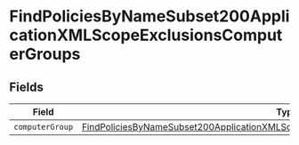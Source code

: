 # FindPoliciesByNameSubset200ApplicationXMLScopeExclusionsComputerGroups


## Fields

| Field                                                                                                                                                                                                 | Type                                                                                                                                                                                                  | Required                                                                                                                                                                                              | Description                                                                                                                                                                                           |
| ----------------------------------------------------------------------------------------------------------------------------------------------------------------------------------------------------- | ----------------------------------------------------------------------------------------------------------------------------------------------------------------------------------------------------- | ----------------------------------------------------------------------------------------------------------------------------------------------------------------------------------------------------- | ----------------------------------------------------------------------------------------------------------------------------------------------------------------------------------------------------- |
| `computerGroup`                                                                                                                                                                                       | [FindPoliciesByNameSubset200ApplicationXMLScopeExclusionsComputerGroupsComputerGroup](../../models/operations/findpoliciesbynamesubset200applicationxmlscopeexclusionscomputergroupscomputergroup.md) | :heavy_minus_sign:                                                                                                                                                                                    | N/A                                                                                                                                                                                                   |